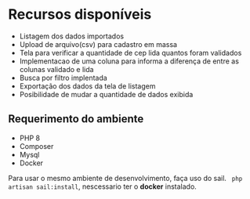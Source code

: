 # Recursos disponíveis

<ul>
    <li>Listagem dos dados importados</li>
    <li>Upload de arquivo(csv) para cadastro em massa</li>
    <li>Tela para verificar a quantidade de cep lida quantos foram validados</li>
    <li>Implementacao de uma coluna para informa a diferença de entre as colunas validado e lida </li>
    <li>Busca por filtro implentada</li>
    <li>Exportação dos dados da tela de listagem</li>
    <li>Posibilidade de mudar a quantidade de dados exibida</li>
</ul>

## Requerimento do ambiente

<ul>
    <li>PHP 8 </li>
    <li>Composer</li>
    <li>Mysql</li>
    <li>Docker</li>
</ul>

<p>
    Para usar o mesmo ambiente de desenvolvimento, faça uso do sail.
    <code> php artisan sail:install</code>, nescessario ter o <b>docker</b> instalado.
</p>
